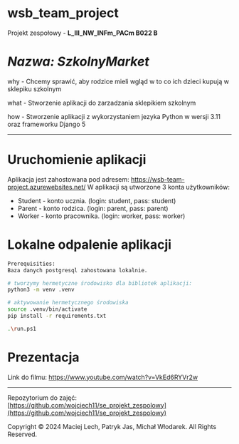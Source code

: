 # wsb_team_project

Projekt zespołowy - **L_III_NW_INFm_PACm B022 B**

# _Nazwa: SzkolnyMarket_

why - Chcemy sprawić, aby rodzice mieli wgląd w to co ich dzieci kupują w sklepiku szkolnym

what - Stworzenie aplikacji do zarzadzania sklepikiem szkolnym

how - Stworzenie aplikacji z wykorzystaniem jezyka Python w wersji 3.11 oraz frameworku Django 5

-------------------------------------------------------------------------------------------------
# Uruchomienie aplikacji
Aplikacja jest zahostowana pod adresem: https://wsb-team-project.azurewebsites.net/
W aplikacji są utworzone 3 konta użytkowników:
- Student - konto ucznia. (login: student, pass: student)
- Parent - konto rodzica. (login: parent, pass: parent)
- Worker - konto pracownika. (login: worker, pass: worker)

# Lokalne odpalenie aplikacji
  ```bash
  Prerequisities:
  Baza danych postgresql zahostowana lokalnie.
  
  # tworzymy hermetyczne środowisko dla bibliotek aplikacji:
  python3 -m venv .venv

  # aktywowanie hermetycznego środowiska
  source .venv/bin/activate
  pip install -r requirements.txt
  
  .\run.ps1
  ```

# Prezentacja
Link do filmu: https://www.youtube.com/watch?v=VkEd6RYVr2w

-------------------------------------------------------------------------------------------------

Repozytorium do zajęć: [https://github.com/wojciech11/se_projekt_zespolowy](https://github.com/wojciech11/se_projekt_zespolowy)

Copyright © 2024 Maciej Lech, Patryk Jas, Michał Włodarek. All Rights Reserved.